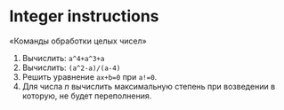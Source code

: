 # Integer instructions

«Команды обработки целых чисел»

1. Вычислить: `a^4+a^3+a`
2. Вычислить: `(a^2-a)/(a-4)`
3. Решить уравнение `ax+b=0` при `a!=0`.
4. Для числа _n_ вычислить максимальную степень при возведении в которую, не
   будет переполнения.
